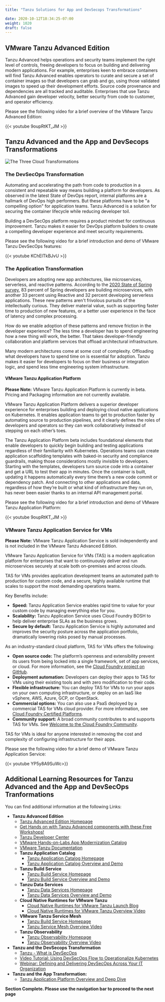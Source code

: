 ```yaml
---
title: "Tanzu Solutions for App and DevSecops Transformations"

date: 2020-10-12T18:34:25-07:00
weight: 1020
draft: false
---
```


## VMware Tanzu Advanced Edition

Tanzu Advanced helps operations and security teams implement the right level of controls, freeing developers to focus on building and delivering modern applications. For example, enterprises keen to embrace containers will find Tanzu Advanced enables operators to curate and secure a set of container images so that developers can grab and go, using those validated images to speed up their development efforts. Source code provenance and dependencies are all tracked and auditable. Enterprises that use Tanzu Advanced gain developer velocity, better security from code to customer, and operator efficiency.

Please see the following video for a brief overview of the VMware Tanzu Advanced Edition:

{{< youtube 9oupRtKT_JM >}}

## Tanzu Advanced and the App and DevSecops Transformations

![The Three Cloud Transformations](../tanzuThreeTransformations.png)

### The DevSecOps Transformation

Automating and accelerating the path from code to production in a consistent and repeatable way means building a platform for developers. As observed in the latest State of DevOps report, internal platforms are a hallmark of DevOps high performers. But these platforms have to be "a compelling option" for application teams. Tanzu Advanced is a solution for securing the container lifecycle while reducing developer toil. 

Building a DevSecOps platform requires a product mindset for continuous improvement. Tanzu makes it easier for DevOps platform builders to create a compelling developer experience and meet security requirements.

Please see the following video for a brief introduction and demo of VMware Tanzu DevSecOps features:

{{< youtube KChElTkBJvU >}}

### The Application Transformation

Developers are adopting new app architectures, like microservices, serverless, and reactive patterns. According to the [2020 State of Spring survey](https://tanzu.vmware.com/content/ebooks/state-of-spring-2020), 83 percent of Spring developers are building microservices, with another 33 percent using Reactive and 32 percent developing serverless applications. These new patterns aren't frivolous pursuits of the intellectually curious. They deliver material value, such as supporting faster time to production of new features, or a better user experience in the face of latency and complex processing.

How do we enable adoption of these patterns and remove friction in the developer experience? The less time a developer has to spend engineering how a new thing will work, the better. That takes developer-friendly collaboration and platform services that offload architectural infrastructure. 

Many modern architectures come at some cost of complexity. Offloading what developers have to spend time on is essential for adoption. Tanzu makes it easier for developers to focus on their business or integration logic, and spend less time engineering system infrastructure.

#### VMware Tanzu Application Platform

**Please Note:** VMware Tanzu Application Platform is currently in beta. Pricing and Packaging information are not currently available.

VMware Tanzu Application Platform delivers a superior developer experience for enterprises building and deploying cloud native applications on Kubernetes. It enables application teams to get to production faster by automating source to production pipelines, and it clearly defines the roles of developers and operators so they can work collaboratively instead of stepping on each other’s toes.

The Tanzu Application Platform beta includes foundational elements that enable developers to quickly begin building and testing applications regardless of their familiarity with Kubernetes. Operations teams can create application scaffolding templates with baked-in security and compliance guardrails, making those considerations mostly invisible to developers. Starting with the templates, developers turn source code into a container and get a URL to test their app in minutes. Once the container is built, updating it happens automatically every time there’s a new code commit or dependency patch. And connecting to other applications and data, regardless of how they’re built or what kind of infrastructure they run on, has never been easier thanks to an internal API management portal.

Please see the following video for a brief introduction and demo of VMware Tanzu Application Platform:

{{< youtube 9oupRtKT_JM >}}

### VMware Tanzu Application Service for VMs

**Please Note:** VMware Tanzu Application Service is sold independently and is not included in the VMware Tanzu Advanced Edition.

VMware Tanzu Application Service for VMs (TAS) is a modern application platform for enterprises that want to continuously deliver and run microservices securely at scale both on-premises and across clouds.

TAS for VMs provides application development teams an automated path to production for custom code, and a secure, highly available runtime that scales to support the most demanding operations teams.

Key Benefits include:
- **Speed:** Tanzu Application Service enables rapid time to value for your custom code by managing everything else for you.
- **Scalability:** Tanzu Application Service uses Cloud Foundry BOSH to help deliver enterprise SLAs as the business grows.
- **Secure by default:** Tanzu Application Service is highly automated and improves the security posture across the application portfolio, dramatically lowering risks posed by manual processes.

As an industry-standard cloud platform, TAS for VMs offers the following:

- **Open source code:** The platform’s openness and extensibility prevent its users from being locked into a single framework, set of app services, or cloud. For more information, see the [Cloud Foundry project on GitHub](https://github.com/cloudfoundry).
- **Deployment automation:** Developers can deploy their apps to TAS for VMs using their existing tools and with zero modification to their code.
- **Flexible infrastructure:** You can deploy TAS for VMs to run your apps on your own computing infrastructure, or deploy on an IaaS like vSphere, AWS, Azure, GCP, or OpenStack.
- **Commercial options:** You can also use a PaaS deployed by a commercial TAS for VMs cloud provider. For more information, see [Cloud Foundry Certified Platforms](https://www.cloudfoundry.org/certified-platforms/).
- **Community support:** A broad community contributes to and supports TAS for VMs. See [Welcome to the Cloud Foundry Community](https://www.cloudfoundry.org/community/).

TAS for VMs is ideal for anyone interested in removing the cost and complexity of configuring infrastructure for their apps.

Please see the following video for a brief demo of VMware Tanzu Application Service:

{{< youtube YP5y8A9SuWc>}}

## Additional Learning Resources for Tanzu Advanced and the App and DevSecOps Tranformations

You can find additional information at the following Links:

- **Tanzu Advanced Edition**
  - [Tanzu Advanced Edition Homepage](https://tanzu.vmware.com/tanzu/advanced)
  - [Get Hands on with Tanzu Advanced components with these Free Workshops!](https://tanzu.vmware.com/developer/workshops/)
  - [Tanzu Developer Center](https://tanzu.vmware.com/developer/)
  - [VMware Hands-on-Labs App Modernization Catalog](https://labs.hol.vmware.com/HOL/catalogs/catalog/1886)
  - [VMware Tanzu Documentation](https://docs.vmware.com/en/VMware-Tanzu/index.html)
  - **Tanzu Application Catalog**
    - [Tanzu Application Catalog Homepage](https://tanzu.vmware.com/application-catalog)
    - [Tanzu Application Catalog Overview and Demo](https://youtu.be/PRd3_2TyFbQ)
  - **Tanzu Build Service**
    - [Tanzu Build Service Homepage](https://tanzu.vmware.com/build-service)
    - [Tanzu Build Service Overview and Demo](https://youtu.be/3mKb9xRmkrM)
  - **Tanzu Data Services**
    - [Tanzu Data Services Homepage](https://tanzu.vmware.com/data-services)
    - [Tanzu Data Services Overview and Demo](https://youtu.be/uxqw_TNX6F8)
  - **Cloud Native Runtimes for VMware Tanzu**
    - [Cloud Native Runtimes for VMware Tanzu Launch Blog](https://tanzu.vmware.com/content/blog/cloud-native-runtimes-for-vmware-tanzu-advanced-ga)
    - [Cloud Native Runtimes for VMware Tanzu Overview Video](https://youtu.be/jAZeDkMAUxM)
  - **VMware Tanzu Service Mesh**
    - [Tanzu Build Service Homepage](https://tanzu.vmware.com/service-mesh)
    - [Tanzu Service Mesh Overview Video](https://youtu.be/K-KoJFYW7xs)
  - **Tanzu Observability**
    - [Tanzu Observability Homepage](https://tanzu.vmware.com/observability)
    - [Tanzu Observability Overview Video](https://youtu.be/I1rudr1Nyj8)
- **Tanzu and the DevSecops Transformation**
  - [Tanzu - What is DevSecOps](https://tanzu.vmware.com/devsecops)
  - [Video Tutorial: Using DevSecOps Flow to Operationalize Kubernetes](https://youtu.be/Cx24IiMuLsc)
  - [Webinar: Defining and Delivering DevSecOps Across Your IT Organization](https://www.brighttalk.com/webcast/14883/499877/defining-and-delivering-devsecops-across-your-it-organization)
- **Tanzu and the App Transformation:**
  - [Tanzu Application Platform Overview and Deep Dive](https://youtu.be/9kD7wa407K4)


**Section Complete. Please use the navigation bar to proceed to the next page**
